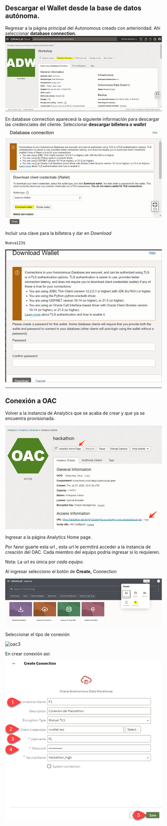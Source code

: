 ## Descargar el Wallet desde la base de datos autónoma.

Regresar a la página principal del Autonomous creado con anterioridad. Ahí seleccionar **database connection.**
<img src="opt/Pasted image 20230727045707.png" alt="Dw">


En database connection aparecerá la siguiente información para descargar las credenciales del cliente. Seleccionar **descargar billetera o _wallet_**
<img src="opt/Pasted image 20230727045755.png" alt="Dw1">


Incluir una clave para la billetera y dar en *Download*

```
Nueva123$
```

<img src="opt/Pasted image 20230727045814.png" alt="Dw3">



---
## Conexión a OAC

Volver a la instancia de Analytics que se acaba de crear y que ya se encuentra provisionada. 

<img src="opt/Pasted image 20230727051048.png" alt="oac">


Ingresar a la página Analytics Home page.

Por favor guarte esta url , esta url le permitirá acceder a la instancia de creación del OAC. Cada miembro del equipo podría ingresar si lo requieren.

Nota: La url es única por *cada equipo.*

Al ingresar selecciono el botón de **Create,** Connection

<img src="opt/Pasted image 20230727051327.png" alt="oac2">


Seleccionar el tipo de conexión

<img src="opt/Pasted image 20230727051349.png]" alt="oac3">


En crear conexión asi:

<img src="opt/Pasted image 20230727051428.png" alt="oac4">








